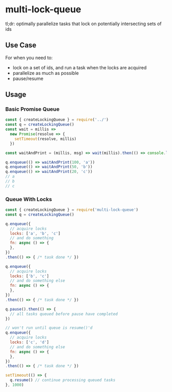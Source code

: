 # multi-lock-queue

tl;dr: optimally parallelize tasks that lock on potentially intersecting sets of ids

## Use Case

For when you need to:

- lock on a set of ids, and run a task when the locks are acquired
- parallelize as much as possible
- pause/resume

## Usage

### Basic Promise Queue

```js
const { createLockingQueue } = require('../')
const q = createLockingQueue()
const wait = millis =>
  new Promise(resolve => {
    setTimeout(resolve, millis)
  })

const waitAndPrint = (millis, msg) => wait(millis).then(() => console.log(msg))

q.enqueue(() => waitAndPrint(100, 'a'))
q.enqueue(() => waitAndPrint(50, 'b'))
q.enqueue(() => waitAndPrint(20, 'c'))
// a
// b
// c
```

### Queue With Locks

```js
const { createLockingQueue } = require('multi-lock-queue')
const q = createLockingQueue()

q.enqueue({
  // acquire locks
  locks: ['a', 'b', 'c']
  // and do something
  fn: async () => {
  },
})
.then(() => { /* task done */ })

q.enqueue({
  // acquire locks
  locks: ['b', 'c']
  // and do something else
  fn: async () => {
  },
})
.then(() => { /* task done */ })

q.pause().then(() => {
  // all tasks queued before pause have completed
})

// won't run until queue is resume()'d
q.enqueue({
  // acquire locks
  locks: ['c', 'd']
  // and do something else
  fn: async () => {
  },
})
.then(() => { /* task done */ })

setTimeout(() => {
  q.resume() // continue processing queued tasks
}, 1000)
```
